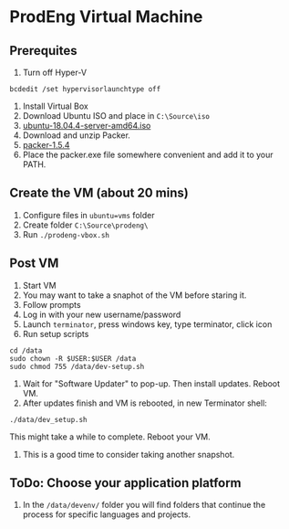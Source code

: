 # ProdEng Virtual Machine

## Prerequites
1. Turn off Hyper-V
  ```dos
  bcdedit /set hypervisorlaunchtype off
  ```
1. Install Virtual Box
1. Download Ubuntu ISO and place in `C:\Source\iso`
  1. [ubuntu-18.04.4-server-amd64.iso](http://cdimage.ubuntu.com/releases/18.04.4/release/ubuntu-18.04.4-server-amd64.iso)
1. Download and unzip Packer.
  1. [packer-1.5.4](https://releases.hashicorp.com/packer/1.5.4/packer_1.5.4_windows_amd64.zip)
  1. Place the packer.exe file somewhere convenient and add it to your PATH.

## Create the VM (about 20 mins)
1. Configure files in `ubuntu=vms` folder
1. Create folder `C:\Source\prodeng\`
1. Run `./prodeng-vbox.sh`

## Post VM
1. Start VM
  1. You may want to take a snaphot of the VM before staring it.
1. Follow prompts
1. Log in with your new username/password
1. Launch `terminator`, press windows key, type terminator, click icon
1. Run setup scripts
```
cd /data
sudo chown -R $USER:$USER /data
sudo chmod 755 /data/dev-setup.sh
```
1. Wait for "Software Updater" to pop-up. Then install updates. Reboot VM.
1. After updates finish and VM is rebooted, in new Terminator shell:
```
./data/dev_setup.sh
```
  This might take a while to complete. Reboot your VM.
1. This is a good time to consider taking another snapshot.


## ToDo: Choose your application platform
1. In the `/data/devenv/` folder you will find folders that continue the process for specific languages and projects.
